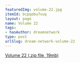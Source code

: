```yaml
---
featuredImg: volume-22.jpg
itemId: bcpqobu7vuq
layout: page
name: Volume 22
tags:
- hasAuthor: dreamnetwork
type: post
urlSlug: dream-network-volume-22
---
```

<a href="../files/Volume_22.zip" download>Volume 22 (.zip file, 19mb)</a>